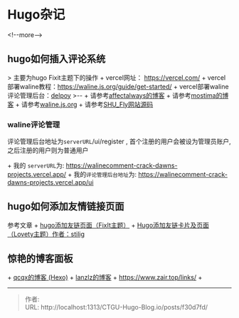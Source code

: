 # Hugo杂记


&lt;!--more--&gt;



## hugo如何插入评论系统
&gt; 主要为hugo Fixit主题下的操作
&#43; vercel网址： https://vercel.com/
&#43; vercel部署waline教程：https://waline.js.org/guide/get-started/
&#43; vercel部署waline评论管理后台：[delpoy](https://vercel.com/new/clone?repository-url=https%3A%2F%2Fgithub.com%2Fwalinejs%2Fwaline%2Ftree%2Fmain%2Fexample)
&gt;--
&#43; 请参考[affectalways的博客](https://affectalways.github.io/hugo_comment/)
&#43; 请参考[mostima的博客](https://mostima.blog/blog/waline-comment-system/#%E8%AF%84%E8%AE%BA%E7%AE%A1%E7%90%86%E5%90%8E%E5%8F%B0)
&#43; 请参考[waline.js.org](https://waline.js.org/guide/get-started/)
&#43; 请参考[SHU_Fly网站源码](https://github.com/shuosc/fly/)




### waline评论管理
评论管理后台地址为`serverURL`/ui/register , 首个注册的用户会被设为管理员账户, 之后注册的用户则为普通用户

&#43; 我的 `serverURL`为: https://walinecomment-crack-dawns-projects.vercel.app/
&#43; 我的`评论管理后台地址`为: https://walinecomment-crack-dawns-projects.vercel.app/ui



## hugo如何添加友情链接页面
参考文章
&#43; [hugo添加友链页面（FixIt主题）](https://fixit.lruihao.cn/documentation/content-management/friend-links/)
&#43; [ Hugo添加友链卡片及页面（Lovety主题）作者：stilig](https://stilig.me/posts/add-friend/)



## 惊艳的博客面板
&#43; [qcqx的博客 (Hexo)](https://www.qcqx.cn/)
&#43; [lanzlz的博客](https://www.lanzlz.cn/)
&#43; https://www.zair.top/links/
&#43; 


---

> 作者:   
> URL: http://localhost:1313/CTGU-Hugo-Blog.io/posts/f30d7fd/  

